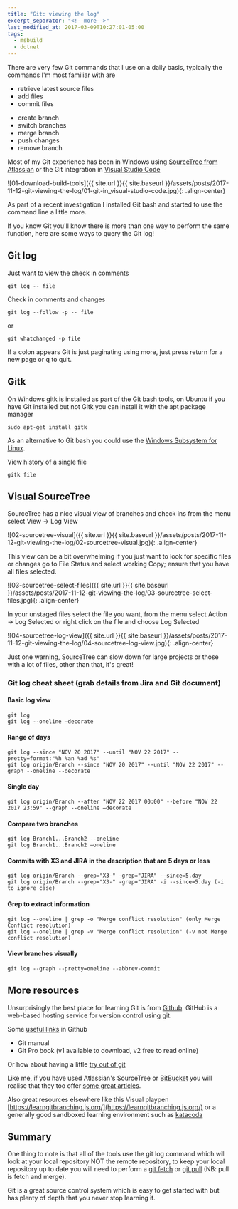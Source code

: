 ```yaml
---
title: "Git: viewing the log"
excerpt_separator: "<!--more-->"
last_modified_at: 2017-03-09T10:27:01-05:00
tags: 
  - msbuild
  - dotnet
---
```


There are very few Git commands that I use on a daily basis, typically the commands I'm most familiar with are
- retrieve latest source files
- add files
- commit files
<!--more-->
- create branch
- switch branches
- merge branch
- push changes
- remove branch

Most of my Git experience has been in Windows using [SourceTree from Atlassian](https://www.sourcetreeapp.com/) or the Git integration in [Visual Studio Code](https://code.visualstudio.com/docs/introvideos/versioncontrol) 

![01-download-build-tools]({{ site.url }}{{ site.baseurl }}/assets/posts/2017-11-12-git-viewing-the-log/01-git-in_visual-studio-code.jpg){: .align-center}

As part of a recent investigation I installed Git bash and started to use the command line a little more.

If you know Git you'll know there is more than one way to perform the same function, here are some ways to query the Git log!

## Git log
Just want to view the check in comments
```
git log -- file
```

Check in comments and changes
```
git log --follow -p -- file
```

or

```
git whatchanged -p file
```

If a colon appears Git is just paginating using more, just press return for a new page or q to quit.

## Gitk

On Windows gitk is installed as part of the Git bash tools, on Ubuntu if you have Git installed but not Gitk you can install it with the apt package manager

```
sudo apt-get install gitk
```

As an alternative to Git bash you could use the [Windows Subsystem for Linux](https://docs.microsoft.com/en-us/windows/wsl/install-win10).

View history of a single file
```
gitk file
```

## Visual SourceTree

SourceTree has a nice visual view of branches and check ins from the menu select View -> Log View 

![02-sourcetree-visual]({{ site.url }}{{ site.baseurl }}/assets/posts/2017-11-12-git-viewing-the-log/02-sourcetree-visual.jpg){: .align-center}

This view can be a bit overwhelming if you just want to look for specific files or changes go to File Status and select working Copy; ensure that you have all files selected.

![03-sourcetree-select-files]({{ site.url }}{{ site.baseurl }}/assets/posts/2017-11-12-git-viewing-the-log/03-sourcetree-select-files.jpg){: .align-center}

In your unstaged files select the file you want, from the menu select Action -> Log Selected or right click on the file and choose Log Selected

![04-sourcetree-log-view]({{ site.url }}{{ site.baseurl }}/assets/posts/2017-11-12-git-viewing-the-log/04-sourcetree-log-view.jpg){: .align-center}
 
Just one warning, SourceTree can slow down for large projects or those with a lot of files, other than that, it's great!

### Git log cheat sheet (grab details from Jira and Git document)

#### Basic log view
```
git log
git log --oneline –decorate
```

#### Range of days
```
git log --since "NOV 20 2017" --until "NOV 22 2017" --pretty=format:"%h %an %ad %s"
git log origin/Branch --since "NOV 20 2017" --until "NOV 22 2017" --graph --oneline --decorate
```

#### Single day
```
git log origin/Branch --after "NOV 22 2017 00:00" --before "NOV 22 2017 23:59" --graph --oneline –decorate 
```

#### Compare two branches
```
git log Branch1...Branch2 --oneline	
git log Branch1...Branch2 –oneline
```

#### Commits with X3 and JIRA in the description that are 5 days or less
```
git log origin/Branch --grep="X3-" -grep="JIRA" --since=5.day 
git log origin/Branch --grep="X3-" -grep="JIRA" -i --since=5.day (-i to ignore case)
```

#### Grep to extract information
```
git log --oneline | grep -o "Merge conflict resolution" (only Merge Conflict resolution)
git log --oneline | grep -v "Merge conflict resolution" (-v not Merge conflict resolution)
```

#### View branches visually
```
git log --graph --pretty=oneline --abbrev-commit
```

## More resources
Unsurprisingly the best place for learning Git is from [Github](https://github.com/). GitHub is a web-based hosting service for version control using git.

Some [useful links]((https://git-scm.com/doc)) in Github
- Git manual
- Git Pro book (v1 available to download, v2 free to read online)

Or how about having a little [try out of git](https://try.github.io/levels/1/challenges/1)

Like me, if you have used Atlassian's SourceTree or [BitBucket](https://bitbucket.org/product) you will realise that they too offer [some great articles](https://www.atlassian.com/git).

Also great resources elsewhere like this Visual playpen [https://learngitbranching.js.org/](https://learngitbranching.js.org/) or a generally good sandboxed learning environment such as [katacoda](https://www.katacoda.com/courses/git)

## Summary
One thing to note is that all of the tools use the git log command which will look at your local repository NOT the remote repository, to keep your local repository up to date you will need to perform a [git fetch](https://git-scm.com/docs/git-fetch) or [git pull](https://git-scm.com/docs/git-pull) (NB: pull is fetch and merge).

Git is a great source control system which is easy to get started with but has plenty of depth that you never stop learning it.
